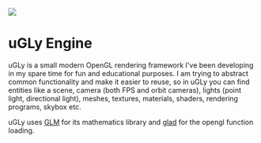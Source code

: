 ![](https://www.dropbox.com/s/ein0pnjypfjg1w3/ued1.png?dl=1)

# uGLy Engine
uGLy is a small modern OpenGL rendering framework I've been developing in my spare time for fun and educational purposes.
I am trying to abstract common functionality and make it easier to reuse, so in uGLy you can find entities like a scene, camera (both FPS and orbit cameras), lights (point light, directional light), meshes, textures, materials, shaders, rendering programs, skybox etc.

uGLy uses [GLM](https://glm.g-truc.net) for its mathematics library and [glad](https://github.com/Dav1dde/glad) for the opengl function loading.
